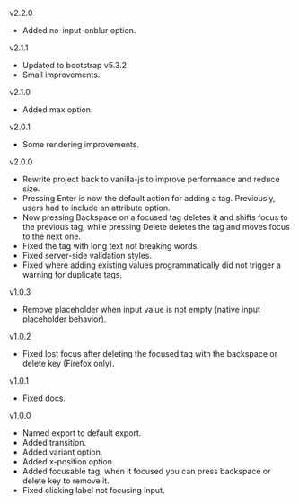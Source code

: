 v2.2.0
  - Added no-input-onblur option.

v2.1.1
  - Updated to bootstrap v5.3.2.
  - Small improvements.

v2.1.0
  - Added max option.

v2.0.1
  - Some rendering improvements.

v2.0.0
  - Rewrite project back to vanilla-js to improve performance and reduce size.
  - Pressing Enter is now the default action for adding a tag. Previously, users had to include an attribute option.
  - Now pressing Backspace on a focused tag deletes it and shifts focus to the previous tag, while pressing Delete deletes the tag and moves focus to the next one.
  - Fixed the tag with long text not breaking words.
  - Fixed server-side validation styles.
  - Fixed where adding existing values programmatically did not trigger a warning for duplicate tags.

v1.0.3
  - Remove placeholder when input value is not empty (native input placeholder behavior).

v1.0.2
  - Fixed lost focus after deleting the focused tag with the backspace or delete key (Firefox only).

v1.0.1
  - Fixed docs.

v1.0.0
  - Named export to default export.
  - Added transition.
  - Added variant option.
  - Added x-position option.
  - Added focusable tag, when it focused you can press backspace or delete key to remove it.
  - Fixed clicking label not focusing input.
